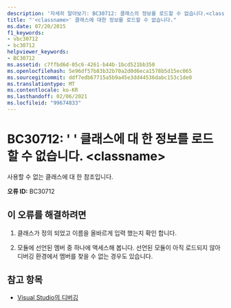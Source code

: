 ```yaml
---
description: '자세히 알아보기: BC30712: 클래스의 정보를 로드할 수 없습니다.<classname>'
title: "'<classname>' 클래스에 대한 정보를 로드할 수 없습니다."
ms.date: 07/20/2015
f1_keywords:
- vbc30712
- bc30712
helpviewer_keywords:
- BC30712
ms.assetid: c7ffbd6d-05c6-4261-b44b-1bcd521bb350
ms.openlocfilehash: 5e96df57b83b32b70a2d0d6eca1578b5d15ec065
ms.sourcegitcommit: ddf7edb67715a5b9a45e3dd44536dabc153c1de0
ms.translationtype: MT
ms.contentlocale: ko-KR
ms.lasthandoff: 02/06/2021
ms.locfileid: "99674833"
---
```

# <a name="bc30712-unable-to-load-information-for-class-classname"></a>BC30712: ' ' 클래스에 대 한 정보를 로드할 수 없습니다. \<classname>

사용할 수 없는 클래스에 대 한 참조입니다.

 **오류 ID:** BC30712

## <a name="to-correct-this-error"></a>이 오류를 해결하려면

1. 클래스가 정의 되었고 이름을 올바르게 입력 했는지 확인 합니다.

2. 모듈에 선언된 멤버 중 하나에 액세스해 봅니다. 선언된 모듈이 아직 로드되지 않아 디버깅 환경에서 멤버를 찾을 수 없는 경우도 있습니다.

## <a name="see-also"></a>참고 항목

- [Visual Studio의 디버깅](/visualstudio/debugger/debugger-feature-tour)
